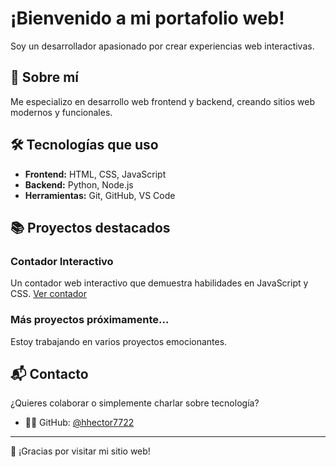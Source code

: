 # ¡Bienvenido a mi portafolio web!

Soy un desarrollador apasionado por crear experiencias web interactivas.

## 🚀 Sobre mí

Me especializo en desarrollo web frontend y backend, creando sitios web modernos y funcionales.

## 🛠️ Tecnologías que uso

- **Frontend:** HTML, CSS, JavaScript
- **Backend:** Python, Node.js
- **Herramientas:** Git, GitHub, VS Code

## 📚 Proyectos destacados

### Contador Interactivo
Un contador web interactivo que demuestra habilidades en JavaScript y CSS.
[Ver contador](./index.html)

### Más proyectos próximamente...
Estoy trabajando en varios proyectos emocionantes.

## 📬 Contacto

¿Quieres colaborar o simplemente charlar sobre tecnología?
- 👨‍💻 GitHub: [@hhector7722](https://github.com/hhector7722)

---

🌟 ¡Gracias por visitar mi sitio web!
